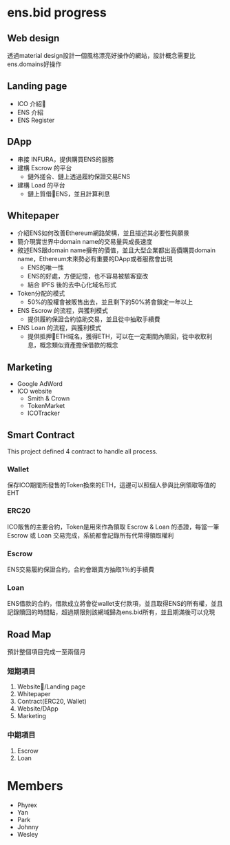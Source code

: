# ens.bid progress

## Web design
透過material design設計一個風格漂亮好操作的網站，設計概念需要比ens.domains好操作

## Landing page
- ICO 介紹
- ENS 介紹
- ENS Register

## DApp
- 串接 INFURA，提供購買ENS的服務
- 建構 Escrow 的平台
    - 鏈外搓合、鏈上透過履約保證交易ENS
- 建構 Load 的平台
    - 鏈上質借ENS，並且計算利息

## Whitepaper
- 介紹ENS如何改善Ethereum網路架構，並且描述其必要性與願景
- 簡介現實世界中domain name的交易量與成長速度
- 敘述ENS跟domain name擁有的價值，並且大型企業都出高價購買domain name，Ethereum未來勢必有重要的DApp或者服務會出現
    - ENS的唯一性
    - ENS的好處，方便記憶，也不容易被駭客竄改
    - 結合 IPFS 後的去中心化域名形式
- Token分配的模式
    - 50%的股權會被販售出去，並且剩下的50%將會鎖定一年以上
- ENS Escrow 的流程，與獲利模式
    - 提供履約保證合約協助交易，並且從中抽取手續費
- ENS Loan 的流程，與獲利模式
    - 提供抵押ETH域名，獲得ETH，可以在一定期間內贖回，從中收取利息，概念類似資產擔保借款的概念

## Marketing
- Google AdWord
- ICO website
    - Smith & Crown
    - TokenMarket
    - ICOTracker

## Smart Contract
This project defined 4 contract to handle all process.

### Wallet
保存ICO期間所發售的Token換來的ETH，這邊可以照個人參與比例領取等值的EHT

### ERC20
ICO販售的主要合約，Token是用來作為領取 Escrow & Loan 的憑證，每當一筆 Escrow 或 Loan 交易完成，系統都會記錄所有代幣得領取權利

### Escrow
ENS交易履約保證合約，合約會跟賣方抽取1％的手續費

### Loan
ENS借款的合約，借款成立將會從wallet支付款項，並且取得ENS的所有權，並且記錄贖回的時間點，超過期限則該網域歸為ens.bid所有，並且期滿後可以兌現

## Road Map
預計整個項目完成一至兩個月  

### 短期項目

1. Website/Landing page
2. Whitepaper
3. Contract(ERC20, Wallet)
4. Website/DApp
5. Marketing

### 中期項目

1. Escrow
2. Loan

# Members

- Phyrex
- Yan
- Park
- Johnny
- Wesley
